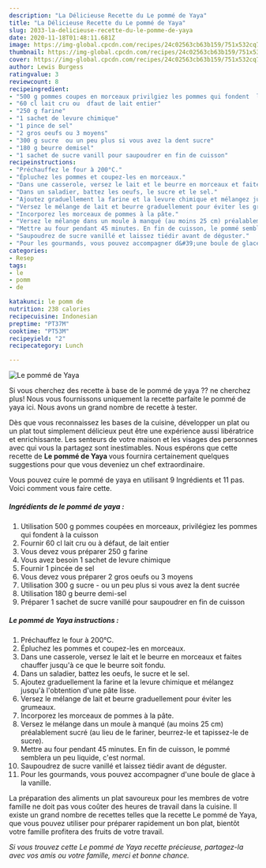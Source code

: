 ```yaml
---
description: "La Délicieuse Recette du Le pommé de Yaya"
title: "La Délicieuse Recette du Le pommé de Yaya"
slug: 2033-la-delicieuse-recette-du-le-pomme-de-yaya
date: 2020-11-18T01:48:11.681Z
image: https://img-global.cpcdn.com/recipes/24c02563cb63b159/751x532cq70/le-pomme-de-yaya-photo-principale-de-la-recette.jpg
thumbnail: https://img-global.cpcdn.com/recipes/24c02563cb63b159/751x532cq70/le-pomme-de-yaya-photo-principale-de-la-recette.jpg
cover: https://img-global.cpcdn.com/recipes/24c02563cb63b159/751x532cq70/le-pomme-de-yaya-photo-principale-de-la-recette.jpg
author: Lewis Burgess
ratingvalue: 3
reviewcount: 8
recipeingredient:
- "500 g pommes coupes en morceaux privilgiez les pommes qui fondent  la cuisson"
- "60 cl lait cru ou  dfaut de lait entier"
- "250 g farine"
- "1 sachet de levure chimique"
- "1 pince de sel"
- "2 gros oeufs ou 3 moyens"
- "300 g sucre  ou un peu plus si vous avez la dent sucre"
- "180 g beurre demisel"
- "1 sachet de sucre vanill pour saupoudrer en fin de cuisson"
recipeinstructions:
- "Préchauffez le four à 200°C."
- "Épluchez les pommes et coupez-les en morceaux."
- "Dans une casserole, versez le lait et le beurre en morceaux et faites chauffer jusqu&#39;à ce que le beurre soit fondu."
- "Dans un saladier, battez les oeufs, le sucre et le sel."
- "Ajoutez graduellement la farine et la levure chimique et mélangez jusqu&#39;à l&#39;obtention d&#39;une pâte lisse."
- "Versez le mélange de lait et beurre graduellement pour éviter les grumeaux."
- "Incorporez les morceaux de pommes à la pâte."
- "Versez le mélange dans un moule à manqué (au moins 25 cm) préalablement sucré (au lieu de le fariner, beurrez-le et tapissez-le de sucre)."
- "Mettre au four pendant 45 minutes. En fin de cuisson, le pommé semblera un peu liquide, c&#39;est normal."
- "Saupoudrez de sucre vanillé et laissez tiédir avant de déguster."
- "Pour les gourmands, vous pouvez accompagner d&#39;une boule de glace à la vanille."
categories:
- Resep
tags:
- le
- pomm
- de

katakunci: le pomm de 
nutrition: 238 calories
recipecuisine: Indonesian
preptime: "PT37M"
cooktime: "PT53M"
recipeyield: "2"
recipecategory: Lunch

---
```



![Le pommé de Yaya](https://img-global.cpcdn.com/recipes/24c02563cb63b159/751x532cq70/le-pomme-de-yaya-photo-principale-de-la-recette.jpg)

Si vous cherchez des recette à base de le pommé de yaya ?? ne cherchez plus! Nous vous fournissons uniquement la recette parfaite le pommé de yaya ici. Nous avons un grand nombre de recette à tester.

Dès que vous reconnaissez les bases de la cuisine, développer un plat ou un plat tout simplement délicieux peut être une expérience aussi libératrice et enrichissante. Les senteurs de votre maison et les visages des personnes avec qui vous la partagez sont inestimables. Nous espérons que cette recette de <strong> Le pommé de Yaya </strong> vous fournira certainement quelques suggestions pour que vous deveniez un chef extraordinaire.

<!--inarticleads1-->

Vous pouvez cuire le pommé de yaya en utilisant 9 Ingrédients et 11 pas. Voici comment vous faire cette.

##### Ingrédients de le pommé de yaya :

1. Utilisation 500 g pommes coupées en morceaux, privilégiez les pommes qui fondent à la cuisson
1. Fournir 60 cl lait cru ou à défaut, de lait entier
1. Vous devez vous préparer 250 g farine
1. Vous avez besoin 1 sachet de levure chimique
1. Fournir 1 pincée de sel
1. Vous devez vous préparer 2 gros oeufs ou 3 moyens
1. Utilisation 300 g sucre - ou un peu plus si vous avez la dent sucrée
1. Utilisation 180 g beurre demi-sel
1. Préparer 1 sachet de sucre vanillé pour saupoudrer en fin de cuisson




<!--inarticleads2-->

##### Le pommé de Yaya instructions :

1. Préchauffez le four à 200°C.
1. Épluchez les pommes et coupez-les en morceaux.
1. Dans une casserole, versez le lait et le beurre en morceaux et faites chauffer jusqu&#39;à ce que le beurre soit fondu.
1. Dans un saladier, battez les oeufs, le sucre et le sel.
1. Ajoutez graduellement la farine et la levure chimique et mélangez jusqu&#39;à l&#39;obtention d&#39;une pâte lisse.
1. Versez le mélange de lait et beurre graduellement pour éviter les grumeaux.
1. Incorporez les morceaux de pommes à la pâte.
1. Versez le mélange dans un moule à manqué (au moins 25 cm) préalablement sucré (au lieu de le fariner, beurrez-le et tapissez-le de sucre).
1. Mettre au four pendant 45 minutes. En fin de cuisson, le pommé semblera un peu liquide, c&#39;est normal.
1. Saupoudrez de sucre vanillé et laissez tiédir avant de déguster.
1. Pour les gourmands, vous pouvez accompagner d&#39;une boule de glace à la vanille.




<!--inarticleads1-->

<p>
La préparation des aliments un plat savoureux pour les membres de votre famille ne doit pas vous coûter des heures de travail dans la cuisine. Il existe un grand nombre de recettes telles que la recette Le pommé de Yaya, que vous pouvez utiliser pour préparer rapidement un bon plat, bientôt votre famille profitera des fruits de votre travail.
</p>

<p>
<i>Si vous trouvez cette Le pommé de Yaya recette précieuse, partagez-la avec vos amis ou votre famille, merci et bonne chance.</i>
</p>
